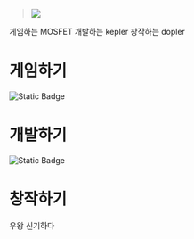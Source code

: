 > ![](https://capsule-render.vercel.app/api?type=waving&height=300&color=gradient&text=Keplerisgone's%20Obsidian&section=header&reversal=true&animation=twinkling)

게임하는 MOSFET
개발하는 kepler
창작하는 dopler

# 게임하기

![Static Badge](https://img.shields.io/badge/pokerogue-red?style=flat-square&logo=pokemon&logoColor=0%2C0%2C0&logoSize=amd)


# 개발하기

![Static Badge](https://img.shields.io/badge/unity-black?style=flat-square&logo=unity&logoSize=amd)


# 창작하기

우왕 신기하다
